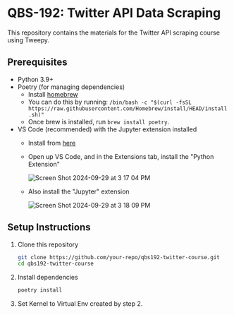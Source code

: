 # QBS-192: Twitter API Data Scraping

This repository contains the materials for the Twitter API scraping course using Tweepy.

## Prerequisites
- Python 3.9+
- Poetry (for managing dependencies)
   - Install [homebrew](https://brew.sh/)
   - You can do this by running: `/bin/bash -c "$(curl -fsSL https://raw.githubusercontent.com/Homebrew/install/HEAD/install.sh)"`
   - Once brew is installed, run `brew install poetry`.
- VS Code (recommended) with the Jupyter extension installed
   - Install from [here](https://code.visualstudio.com/download)
   - Open up VS Code, and in the Extensions tab, install the "Python Extension"

     ![Screen Shot 2024-09-29 at 3 17 04 PM](https://github.com/user-attachments/assets/f31a4b9a-1bad-4b6d-8f29-84a59ad402de)
   - Also install the "Jupyter" extension

     ![Screen Shot 2024-09-29 at 3 18 09 PM](https://github.com/user-attachments/assets/f39afc13-f4be-40b4-96ca-e03cdfcc6b17)


## Setup Instructions

1. Clone this repository
   ```bash
   git clone https://github.com/your-repo/qbs192-twitter-course.git
   cd qbs192-twitter-course
   ```

2. Install dependencies
   ```bash
   poetry install
   ```

3. Set Kernel to Virtual Env created by step 2.
